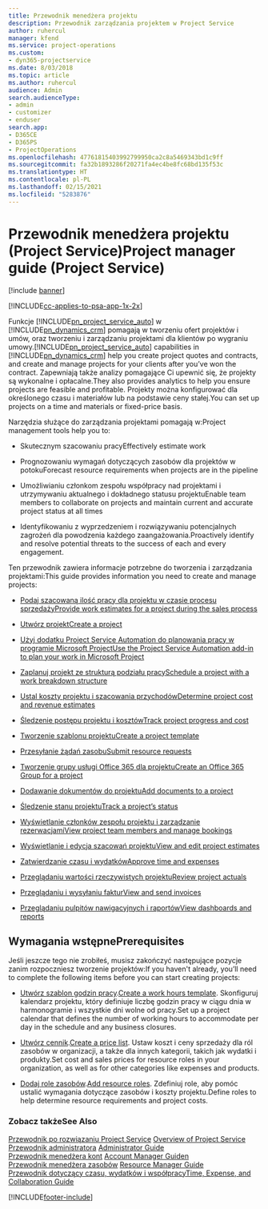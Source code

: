 ```yaml
---
title: Przewodnik menedżera projektu
description: Przewodnik zarządzania projektem w Project Service
author: ruhercul
manager: kfend
ms.service: project-operations
ms.custom:
- dyn365-projectservice
ms.date: 8/03/2018
ms.topic: article
ms.author: ruhercul
audience: Admin
search.audienceType:
- admin
- customizer
- enduser
search.app:
- D365CE
- D365PS
- ProjectOperations
ms.openlocfilehash: 47761815403992799950ca2c8a5469343bd1c9ff
ms.sourcegitcommit: fa32b1893286f20271fa4ec4be8fc68bd135f53c
ms.translationtype: HT
ms.contentlocale: pl-PL
ms.lasthandoff: 02/15/2021
ms.locfileid: "5283876"
---
```

# <a name="project-manager-guide-project-service"></a><span data-ttu-id="cff02-103">Przewodnik menedżera projektu (Project Service)</span><span class="sxs-lookup"><span data-stu-id="cff02-103">Project manager guide (Project Service)</span></span>

[!include [banner](../includes/psa-now-project-operations.md)]

[!INCLUDE[cc-applies-to-psa-app-1x-2x](../includes/cc-applies-to-psa-app-1x-2x.md)]

<span data-ttu-id="cff02-104">Funkcje [!INCLUDE[pn_project_service_auto](../includes/pn-project-service-auto.md)] w [!INCLUDE[pn_dynamics_crm](../includes/pn-dynamics-crm.md)] pomagają w tworzeniu ofert projektów i umów, oraz tworzeniu i zarządzaniu projektami dla klientów po wygraniu umowy.</span><span class="sxs-lookup"><span data-stu-id="cff02-104">[!INCLUDE[pn_project_service_auto](../includes/pn-project-service-auto.md)] capabilities in [!INCLUDE[pn_dynamics_crm](../includes/pn-dynamics-crm.md)] help you create project quotes and contracts, and create and manage projects for your clients after you’ve won the contract.</span></span> <span data-ttu-id="cff02-105">Zapewniają także analizy pomagające Ci upewnić się, że projekty są wykonalne i opłacalne.</span><span class="sxs-lookup"><span data-stu-id="cff02-105">They also provides analytics to help you ensure projects are feasible and profitable.</span></span> <span data-ttu-id="cff02-106">Projekty można konfigurować dla określonego czasu i materiałów lub na podstawie ceny stałej.</span><span class="sxs-lookup"><span data-stu-id="cff02-106">You can set up projects on a time and materials or fixed-price basis.</span></span>  
  
 <span data-ttu-id="cff02-107">Narzędzia służące do zarządzania projektami pomagają w:</span><span class="sxs-lookup"><span data-stu-id="cff02-107">Project management tools help you to:</span></span>  
  
-   <span data-ttu-id="cff02-108">Skutecznym szacowaniu pracy</span><span class="sxs-lookup"><span data-stu-id="cff02-108">Effectively estimate work</span></span>  
  
-   <span data-ttu-id="cff02-109">Prognozowaniu wymagań dotyczących zasobów dla projektów w potoku</span><span class="sxs-lookup"><span data-stu-id="cff02-109">Forecast resource requirements when projects are in the pipeline</span></span>  
  
-   <span data-ttu-id="cff02-110">Umożliwianiu członkom zespołu współpracy nad projektami i utrzymywaniu aktualnego i dokładnego statusu projektu</span><span class="sxs-lookup"><span data-stu-id="cff02-110">Enable team members to collaborate on projects and maintain current and accurate project status at all times</span></span>  
  
-   <span data-ttu-id="cff02-111">Identyfikowaniu z wyprzedzeniem i rozwiązywaniu potencjalnych zagrożeń dla powodzenia każdego zaangażowania.</span><span class="sxs-lookup"><span data-stu-id="cff02-111">Proactively identify and resolve potential threats to the success of each and every engagement.</span></span>  
  
<span data-ttu-id="cff02-112">Ten przewodnik zawiera informacje potrzebne do tworzenia i zarządzania projektami:</span><span class="sxs-lookup"><span data-stu-id="cff02-112">This guide provides information you need to create and manage projects:</span></span>  
  
-   [<span data-ttu-id="cff02-113">Podaj szacowaną ilość pracy dla projektu w czasie procesu sprzedaży</span><span class="sxs-lookup"><span data-stu-id="cff02-113">Provide work estimates for a project during the sales process</span></span>](../psa/provide-estimates-project-during-sales-process.md)  
  
-   [<span data-ttu-id="cff02-114">Utwórz projekt</span><span class="sxs-lookup"><span data-stu-id="cff02-114">Create a project</span></span>](../psa/create-project.md)  
  
-   [<span data-ttu-id="cff02-115">Użyj dodatku Project Service Automation do planowania pracy w programie Microsoft Project</span><span class="sxs-lookup"><span data-stu-id="cff02-115">Use the Project Service Automation add-in to plan your work in Microsoft Project</span></span>](../psa/add-plan-work-microsoft-project.md)  
  
-   [<span data-ttu-id="cff02-116">Zaplanuj projekt ze strukturą podziału pracy</span><span class="sxs-lookup"><span data-stu-id="cff02-116">Schedule a project with a work breakdown structure</span></span>](../psa/schedule-project-work-breakdown-structure.md)  
  
-   [<span data-ttu-id="cff02-117">Ustal koszty projektu i szacowania przychodów</span><span class="sxs-lookup"><span data-stu-id="cff02-117">Determine project cost and revenue estimates</span></span>](../psa/determine-project-cost-revenue-estimates.md)  
  
-   [<span data-ttu-id="cff02-118">Śledzenie postępu projektu i kosztów</span><span class="sxs-lookup"><span data-stu-id="cff02-118">Track project progress and cost</span></span>](../psa/track-project-progress-cost.md)  
  
-   [<span data-ttu-id="cff02-119">Tworzenie szablonu projektu</span><span class="sxs-lookup"><span data-stu-id="cff02-119">Create a project template</span></span>](../psa/create-project-template.md)  
  
-   [<span data-ttu-id="cff02-120">Przesyłanie żądań zasobu</span><span class="sxs-lookup"><span data-stu-id="cff02-120">Submit resource requests</span></span>](../psa/submit-resource-requests.md)  
  
-   [<span data-ttu-id="cff02-121">Tworzenie grupy usługi Office 365 dla projektu</span><span class="sxs-lookup"><span data-stu-id="cff02-121">Create an Office 365 Group for a project</span></span>](../psa/create-office-365-group-project.md)  
  
-   [<span data-ttu-id="cff02-122">Dodawanie dokumentów do projektu</span><span class="sxs-lookup"><span data-stu-id="cff02-122">Add documents to a project</span></span>](../psa/add-documents-project.md)  
  
-   [<span data-ttu-id="cff02-123">Śledzenie stanu projektu</span><span class="sxs-lookup"><span data-stu-id="cff02-123">Track a project’s status</span></span>](../psa/track-project-status.md)  
  
-   [<span data-ttu-id="cff02-124">Wyświetlanie członków zespołu projektu i zarządzanie rezerwacjami</span><span class="sxs-lookup"><span data-stu-id="cff02-124">View project team members and manage bookings</span></span>](../psa/view-project-team-members-manage-bookings.md)  
  
-   [<span data-ttu-id="cff02-125">Wyświetlanie i edycja szacowań projektu</span><span class="sxs-lookup"><span data-stu-id="cff02-125">View and edit project estimates</span></span>](../psa/view-edit-project-estimates.md)  
  
-   [<span data-ttu-id="cff02-126">Zatwierdzanie czasu i wydatków</span><span class="sxs-lookup"><span data-stu-id="cff02-126">Approve time and expenses</span></span>](../psa/approve-time-expenses.md)  
  
-   [<span data-ttu-id="cff02-127">Przeglądaniu wartości rzeczywistych projektu</span><span class="sxs-lookup"><span data-stu-id="cff02-127">Review project actuals</span></span>](../psa/review-project-actuals.md)  
  
-   [<span data-ttu-id="cff02-128">Przeglądaniu i wysyłaniu faktur</span><span class="sxs-lookup"><span data-stu-id="cff02-128">View and send invoices</span></span>](../psa/view-send-invoices.md)  
  
-   [<span data-ttu-id="cff02-129">Przeglądaniu pulpitów nawigacyjnych i raportów</span><span class="sxs-lookup"><span data-stu-id="cff02-129">View dashboards and reports</span></span>](../psa/view-dashboards-reports.md)  
  
## <a name="prerequisites"></a><span data-ttu-id="cff02-130">Wymagania wstępne</span><span class="sxs-lookup"><span data-stu-id="cff02-130">Prerequisites</span></span>  
 <span data-ttu-id="cff02-131">Jeśli jeszcze tego nie zrobiłeś, musisz zakończyć następujące pozycje zanim rozpoczniesz tworzenie projektów:</span><span class="sxs-lookup"><span data-stu-id="cff02-131">If you haven't already, you’ll need to complete the following items before you can start creating projects:</span></span>  
  
-   <span data-ttu-id="cff02-132">[Utwórz szablon godzin pracy](../psa/create-work-hours-template.md).</span><span class="sxs-lookup"><span data-stu-id="cff02-132">[Create a work hours template](../psa/create-work-hours-template.md).</span></span> <span data-ttu-id="cff02-133">Skonfiguruj kalendarz projektu, który definiuje liczbę godzin pracy w ciągu dnia w harmonogramie i wszystkie dni wolne od pracy.</span><span class="sxs-lookup"><span data-stu-id="cff02-133">Set up a project calendar that defines the number of working hours to accommodate per day in the schedule and any business closures.</span></span>  
  
-   <span data-ttu-id="cff02-134">[Utwórz cennik](../psa/create-price-list.md).</span><span class="sxs-lookup"><span data-stu-id="cff02-134">[Create a price list](../psa/create-price-list.md).</span></span> <span data-ttu-id="cff02-135">Ustaw koszt i ceny sprzedaży dla ról zasobów w organizacji, a także dla innych kategorii, takich jak wydatki i produkty.</span><span class="sxs-lookup"><span data-stu-id="cff02-135">Set cost and sales prices for resource roles in your organization, as well as for other categories like expenses and products.</span></span>  
  
-   <span data-ttu-id="cff02-136">[Dodaj role zasobów](../psa/add-resource-roles.md).</span><span class="sxs-lookup"><span data-stu-id="cff02-136">[Add resource roles](../psa/add-resource-roles.md).</span></span> <span data-ttu-id="cff02-137">Zdefiniuj role, aby pomóc ustalić wymagania dotyczące zasobów i koszty projektu.</span><span class="sxs-lookup"><span data-stu-id="cff02-137">Define roles to help determine resource requirements and project costs.</span></span>  
  
### <a name="see-also"></a><span data-ttu-id="cff02-138">Zobacz także</span><span class="sxs-lookup"><span data-stu-id="cff02-138">See Also</span></span>  
 <span data-ttu-id="cff02-139">[Przewodnik po rozwiązaniu Project Service](../psa/overview.md) </span><span class="sxs-lookup"><span data-stu-id="cff02-139">[Overview of Project Service](../psa/overview.md) </span></span>  
 <span data-ttu-id="cff02-140">[Przewodnik administratora](../psa/admin-guide.md) </span><span class="sxs-lookup"><span data-stu-id="cff02-140">[Administrator Guide](../psa/admin-guide.md) </span></span>  
 <span data-ttu-id="cff02-141">[Przewodnik menedżera kont](../psa/account-manager-guide.md) </span><span class="sxs-lookup"><span data-stu-id="cff02-141">[Account Manager Guiden](../psa/account-manager-guide.md) </span></span>  
 <span data-ttu-id="cff02-142">[Przewodnik menedżera zasobów](../psa/resource-manager-guide.md) </span><span class="sxs-lookup"><span data-stu-id="cff02-142">[Resource Manager Guide](../psa/resource-manager-guide.md) </span></span>  
 [<span data-ttu-id="cff02-143">Przewodnik dotyczący czasu, wydatków i współpracy</span><span class="sxs-lookup"><span data-stu-id="cff02-143">Time, Expense, and Collaboration Guide</span></span>](../psa/time-expense-collaboration-guide.md)



[!INCLUDE[footer-include](../includes/footer-banner.md)]